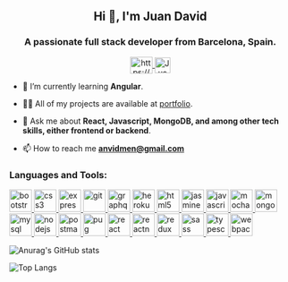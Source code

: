
<h2 align="center">Hi 👋, I'm Juan David</h1>
<h3 align="center">A passionate full stack developer from Barcelona, Spain.</h3>

<p align="center">
  <a href="https://linkedin.com/in/juan-om" target="blank">
    <img align="center" src="https://cdn.jsdelivr.net/npm/simple-icons@3.0.1/icons/linkedin.svg" alt="https://www.linkedin.com/in/juan-om" height="30" width="40" />
  </a>
  <a href="https://twitter.com/JuanDaOm" target="blank">
    <img align="center" src="https://cdn.jsdelivr.net/npm/simple-icons@3.0.1/icons/twitter.svg" alt="JuanDaOm" height="28px" width="28px" />
  </a>
</p>

- 🌱 I’m currently learning **Angular**.

- 👨‍💻 All of my projects are available at [portfolio](https://anvidmen.netlify.app).

- 💬 Ask me about **React, Javascript, MongoDB, and among other tech skills, either frontend or backend**.

- 📫 How to reach me **anvidmen@gmail.com**

<h3 align="left">Languages and Tools:</h3>
<p align="left"> 
  <a href="https://getbootstrap.com" target="_blank">
    <img src="https://v5.getbootstrap.com/docs/5.0/assets/brand/bootstrap-logo-shadow.png" alt="bootstrap" width="40" height="40"/> 
  </a> 
  <a href="https://www.w3schools.com/css/" target="_blank"> 
    <img src="https://img.favpng.com/9/15/14/css3-cascading-style-sheets-logo-html-png-favpng-zNceG1C3PUpjKThDUF68AN96N.jpg" alt="css3" width="40" height="40"/>
  </a> 
  <a href="https://expressjs.com" target="_blank"> 
    <img src="https://miro.medium.com/max/548/1*Jr3NFSKTfQWRUyjblBSKeg.png" alt="express" width="40" height="40"/>
  </a>
  <a href="https://git-scm.com/" target="_blank"> 
    <img src="https://www.vectorlogo.zone/logos/git-scm/git-scm-icon.svg" alt="git" width="40" height="40"/>
  </a> 
  <a href="https://graphql.org" target="_blank">
    <img src="https://www.vectorlogo.zone/logos/graphql/graphql-icon.svg" alt="graphql" width="40" height="40"/>
  </a> 
  <a href="https://heroku.com" target="_blank">
    <img src="https://www.vectorlogo.zone/logos/heroku/heroku-icon.svg" alt="heroku" width="40" height="40"/> 
  </a>
  <a href="https://www.w3.org/html/" target="_blank"> 
    <img src="https://img2.freepng.es/20180320/dde/kisspng-web-development-html-css3-canvas-element-web-desig-w3c-html5-logo-5ab0c840061922.801355261521535040025.jpg" alt="html5" width="40" height="40"/>
  </a> 
  <a href="https://jasmine.github.io/" target="_blank"> 
    <img src="https://www.vectorlogo.zone/logos/jasmine/jasmine-icon.svg" alt="jasmine" width="40" height="40"/>
  </a> 
  <a href="https://developer.mozilla.org/en-US/docs/Web/JavaScript" target="_blank">
    <img src="https://img2.freepng.es/20180720/pjj/kisspng-javascript-logo-html-clip-art-javascript-logo-5b5188b16dbcd8.5939232615320700654495.jpg" alt="javascript" width="40" height="40"/>
  </a> 
  <a href="https://mochajs.org" target="_blank"> 
    <img src="https://www.vectorlogo.zone/logos/mochajs/mochajs-icon.svg" alt="mocha" width="40" height="40"/>
  </a> 
  <a href="https://www.mongodb.com/" target="_blank">
    <img src="https://cdn.worldvectorlogo.com/logos/mongodb.svg" alt="mongodb" width="40" height="40"/>
  </a> 
  <a href="https://www.mysql.com/" target="_blank"> 
    <img src="https://dri.es/files/cache/blog/mysql-logo-1440w.jpg" alt="mysql" width="40" height="40"/>
  </a> 
  <a href="https://nodejs.org" target="_blank"> 
    <img src="https://upload.wikimedia.org/wikipedia/commons/thumb/d/d9/Node.js_logo.svg/1280px-Node.js_logo.svg.png" alt="nodejs" width="40" height="40"/>
  </a> <a href="https://postman.com" target="_blank">
    <img src="https://www.vectorlogo.zone/logos/getpostman/getpostman-icon.svg" alt="postman" width="40" height="40"/> 
  </a> 
  <a href="https://pugjs.org" target="_blank"> 
    <img src="https://cdn.worldvectorlogo.com/logos/pug.svg" alt="pug" width="40" height="40"/> 
  </a> 
  <a href="https://reactjs.org/" target="_blank"> 
    <img src="https://upload.wikimedia.org/wikipedia/commons/thumb/a/a7/React-icon.svg/1280px-React-icon.svg.png" alt="react" width="40" height="40"/> 
  </a> 
  <a href="https://reactnative.dev/" target="_blank"> 
    <img src="https://reactnative.dev/img/header_logo.svg" alt="reactnative" width="40" height="40"/> 
  </a>
  <a href="https://redux.js.org" target="_blank"> 
    <img src="https://camo.githubusercontent.com/f28b5bc7822f1b7bb28a96d8d09e7d79169248fc/687474703a2f2f692e696d6775722e636f6d2f4a65567164514d2e706e67" alt="redux" width="40" height="40"/>
  </a> 
  <a href="https://sass-lang.com" target="_blank">
    <img src="https://upload.wikimedia.org/wikipedia/commons/thumb/9/96/Sass_Logo_Color.svg/1024px-Sass_Logo_Color.svg.png" alt="sass" width="40" height="40"/>
  </a> 
  <a href="https://www.typescriptlang.org/" target="_blank"> 
    <img src="https://upload.wikimedia.org/wikipedia/commons/thumb/4/4c/Typescript_logo_2020.svg/800px-Typescript_logo_2020.svg.png" alt="typescript" width="40" height="40"/> 
  </a> 
  <a href="https://webpack.js.org" target="_blank"> 
    <img src="https://img2.freepng.es/20190417/yb/kisspng-webpack-computer-icons-scalable-vector-graphics-re-webpack-svg-icon-transparent-amp-png-clipart-fre-5cb79870aa3cb3.6069044115555359846973.jpg" alt="webpack" width="40" height="40"/> 
  </a> 
</p>

![Anurag's GitHub stats](https://github-readme-stats.vercel.app/api?username=anvidmen&show_icons=true&theme=merko)

![Top Langs](https://github-readme-stats.vercel.app/api/top-langs/?username=anvidmen)
